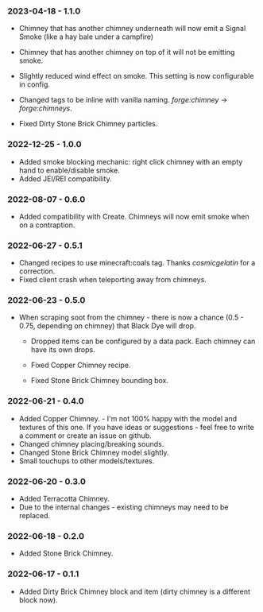 ### 2023-04-18 - 1.1.0
- Chimney that has another chimney underneath will now emit a Signal Smoke (like a hay bale under a campfire)
- Chimney that has another chimney on top of it will not be emitting smoke.
- Slightly reduced wind effect on smoke. This setting is now configurable in config.
- Changed tags to be inline with vanilla naming. _forge:chimney_ -> _forge:chimneys_.

- Fixed Dirty Stone Brick Chimney particles.

### 2022-12-25 - 1.0.0
- Added smoke blocking mechanic: right click chimney with an empty hand to enable/disable smoke.
- Added JEI/REI compatibility.

### 2022-08-07 - 0.6.0
- Added compatibility with Create. Chimneys will now emit smoke when on a contraption.

### 2022-06-27 - 0.5.1

- Changed recipes to use minecraft:coals tag. Thanks *cosmicgelatin* for a correction.
- Fixed client crash when teleporting away from chimneys.

### 2022-06-23 - 0.5.0

- When scraping soot from the chimney - there is now a chance (0.5 - 0.75, depending on chimney) that Black Dye will drop.
  - Dropped items can be configured by a data pack. Each chimney can have its own drops.


  - Fixed Copper Chimney recipe.
  - Fixed Stone Brick Chimney bounding box.


### 2022-06-21 - 0.4.0

- Added Copper Chimney. - I'm not 100% happy with the model and textures of this one. If you have ideas or suggestions - feel free to write a comment or create an issue on github.
- Changed chimney placing/breaking sounds.
- Changed Stone Brick Chimney model slightly.
- Small touchups to other models/textures.


### 2022-06-20 - 0.3.0
- Added Terracotta Chimney.
- Due to the internal changes - existing chimneys may need to be replaced.


### 2022-06-18 - 0.2.0
- Added Stone Brick Chimney.


### 2022-06-17 - 0.1.1
- Added Dirty Brick Chimney block and item (dirty chimney is a different block now).